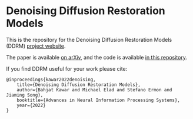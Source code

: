 # Denoising Diffusion Restoration Models
This is the repository for the Denoising Diffusion Restoration Models (DDRM) [project website](https://ddrm-ml.github.io/).

The paper is available [on arXiv](https://arxiv.org/abs/2201.11793), and the code is available [in this repository](https://github.com/bahjat-kawar/ddrm).

If you find DDRM useful for your work please cite:
```
@inproceedings{kawar2022denoising,
    title={Denoising Diffusion Restoration Models},
    author={Bahjat Kawar and Michael Elad and Stefano Ermon and Jiaming Song},
    booktitle={Advances in Neural Information Processing Systems},
    year={2022}
}
```
